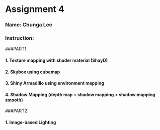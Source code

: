 # Assignment 4

### Name: Chunga Lee


### Instruction:

###PART1
#### 1. Texture mapping with shader material (ShayD)

#### 2. Skybox using cubemap

#### 3. Shiny Armadillo using environment mapping

#### 4. Shadow Mapping (depth map + shadow mapping + shadow mapping smooth)

###PART2
#### 1. Image-based Lighting
